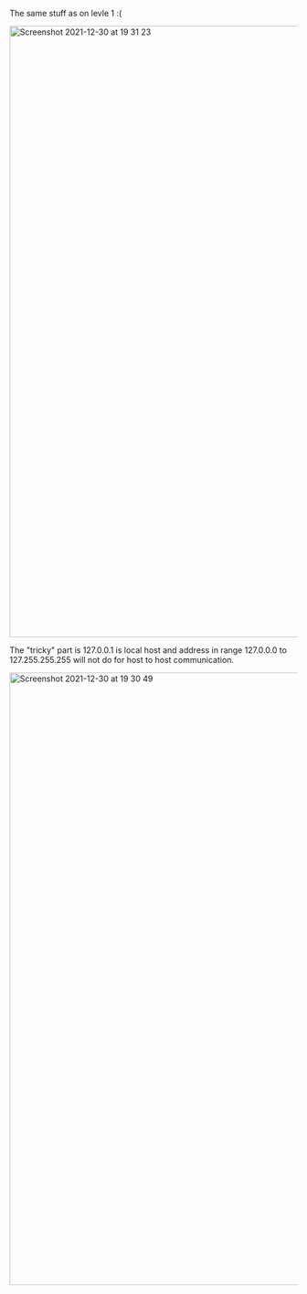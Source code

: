 The same stuff as on levle 1 :(

<img width="1071" alt="Screenshot 2021-12-30 at 19 31 23" src="https://user-images.githubusercontent.com/47741591/147774830-0de5b046-4570-4e7a-9800-8941f93fa373.png">

The "tricky" part is 127.0.0.1 is local host and address in range 127.0.0.0 to 127.255.255.255 will not do for host to host communication.

<img width="1073" alt="Screenshot 2021-12-30 at 19 30 49" src="https://user-images.githubusercontent.com/47741591/147774819-0b6fad26-a929-4419-9b20-7411637f531c.png">
